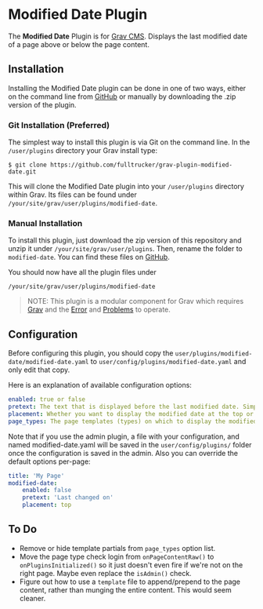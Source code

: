 # Modified Date Plugin

The **Modified Date** Plugin is for [Grav CMS](http://github.com/getgrav/grav). Displays the last modified date of a page above or below the page content.

## Installation

Installing the Modified Date plugin can be done in one of two ways, either on the command line from [GitHub](https://github.com/fulltrucker/grav-plugin-modified-date) or manually by downloading the .zip version of the plugin.

### Git Installation (Preferred)

The simplest way to install this plugin is via Git on the command line.  In the `/user/plugins` directory your Grav install type:

```shell
$ git clone https://github.com/fulltrucker/grav-plugin-modified-date.git
```

This will clone the Modified Date plugin into your `/user/plugins` directory within Grav. Its files can be found under `/your/site/grav/user/plugins/modified-date`.

### Manual Installation

To install this plugin, just download the zip version of this repository and unzip it under `/your/site/grav/user/plugins`. Then, rename the folder to `modified-date`. You can find these files on [GitHub](https://github.com/fulltrucker/grav-plugin-modified-date).

You should now have all the plugin files under

    /your/site/grav/user/plugins/modified-date

> NOTE: This plugin is a modular component for Grav which requires [Grav](http://github.com/getgrav/grav) and the [Error](https://github.com/getgrav/grav-plugin-error) and [Problems](https://github.com/getgrav/grav-plugin-problems) to operate.

## Configuration

Before configuring this plugin, you should copy the `user/plugins/modified-date/modified-date.yaml` to `user/config/plugins/modified-date.yaml` and only edit that copy.

Here is an explanation of available configuration options:

```yaml
enabled: true or false
pretext: The text that is displayed before the last modified date. Simple text field, can accept Twig and Markdown.
placement: Whether you want to display the modified date at the top or the bottom of the content.
page_types: The page templates (types) on which to display the modified date. This should display a list of all templates dynamically generated from the theme. The list will also include partials, it's adviseable to only select actual page templates.
```

Note that if you use the admin plugin, a file with your configuration, and named modified-date.yaml will be saved in the `user/config/plugins/` folder once the configuration is saved in the admin. Also you can override the default options per-page:

```yaml
title: 'My Page'
modified-date:
    enabled: false
    pretext: 'Last changed on'
    placement: top
```


## To Do

- Remove or hide template partials from `page_types` option list.
- Move the page type check login from `onPageContentRaw()` to `onPluginsInitialized()` so it just doesn't even fire if we're not on the right page. Maybe even replace the `isAdmin()` check.
- Figure out how to use a `template` file to append/prepend to the page content, rather than munging the entire content. This would seem cleaner.
